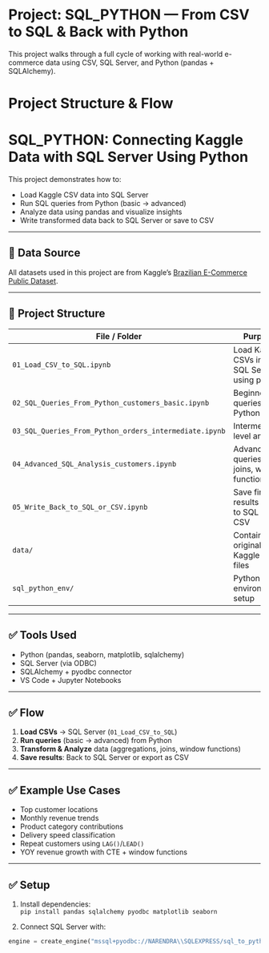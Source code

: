 # Project: SQL_PYTHON — From CSV to SQL & Back with Python

This project walks through a full cycle of working with real-world e-commerce data using CSV, SQL Server, and Python (pandas + SQLAlchemy).

#  Project Structure & Flow

# SQL_PYTHON: Connecting Kaggle Data with SQL Server Using Python

This project demonstrates how to:
- Load Kaggle CSV data into SQL Server
- Run SQL queries from Python (basic → advanced)
- Analyze data using pandas and visualize insights
- Write transformed data back to SQL Server or save to CSV

---

## 🔗 Data Source
All datasets used in this project are from Kaggle’s [Brazilian E-Commerce Public Dataset](https://www.kaggle.com/datasets/olistbr/brazilian-ecommerce).

---

## 📂 Project Structure

| File / Folder                          | Purpose                                         |
|----------------------------------------|-------------------------------------------------|
| `01_Load_CSV_to_SQL.ipynb`            | Load Kaggle CSVs into SQL Server using pandas   |
| `02_SQL_Queries_From_Python_customers_basic.ipynb` | Beginner SQL queries from Python                |
| `03_SQL_Queries_From_Python_orders_intermediate.ipynb` | Intermediate-level analysis                     |
| `04_Advanced_SQL_Analysis_customers.ipynb` | Advanced queries using joins, window functions  |
| `05_Write_Back_to_SQL_or_CSV.ipynb`   | Save final results back to SQL or CSV           |
| `data/`                               | Contains original Kaggle CSV files              |
| `sql_python_env/`                     | Python virtual environment setup                |

---

## ✅ Tools Used

- Python (pandas, seaborn, matplotlib, sqlalchemy)
- SQL Server (via ODBC)
- SQLAlchemy + pyodbc connector
- VS Code + Jupyter Notebooks

---

## ✅ Flow

1. **Load CSVs** → SQL Server (`01_Load_CSV_to_SQL`)
2. **Run queries** (basic → advanced) from Python
3. **Transform & Analyze** data (aggregations, joins, window functions)
4. **Save results**: Back to SQL Server or export as CSV

---

## ✅ Example Use Cases

- Top customer locations
- Monthly revenue trends
- Product category contributions
- Delivery speed classification
- Repeat customers using `LAG()`/`LEAD()`
- YOY revenue growth with CTE + window functions

---

## ✅ Setup

1. Install dependencies:  
   `pip install pandas sqlalchemy pyodbc matplotlib seaborn`

2. Connect SQL Server with:
```python
engine = create_engine("mssql+pyodbc://NARENDRA\\SQLEXPRESS/sql_to_python?driver=ODBC+Driver+17+for+SQL+Server&trusted_connection=yes")
